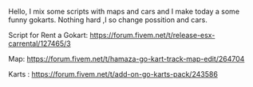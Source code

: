 Hello, I mix some scripts with maps and cars and I make today a some funny gokarts.
Nothing hard ,I so change possition and cars.


Script for Rent a Gokart: https://forum.fivem.net/t/release-esx-carrental/127465/3

Map: https://forum.fivem.net/t/hamaza-go-kart-track-map-edit/264704

Karts : https://forum.fivem.net/t/add-on-go-karts-pack/243586


